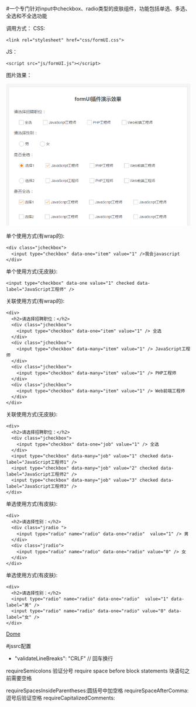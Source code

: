 #一个专门针对input中checkbox、radio类型的皮肤组件，功能包括单选、多选、全选和不全选功能

调用方式：
CSS:
```
<link rel="stylesheet" href="css/formUI.css">
```
JS：
```
<script src="js/formUI.js"></script>
```
图片效果：

![image](https://github.com/bxcn/formUI/raw/master/raw/all.png)

单个使用方式(有wrap的):
```
<div class="jcheckbox">
  <input type="checkbox" data-one="item" value="1" />我会javascript
</div>
```
单个使用方式(无皮肤):
```
<input type="checkbox" data-one value="1" checked data-label="JavaScript工程师" /> 
```

关联使用方式(有wrap的):
```
<div>
  <h2>请选择招聘职位：</h2>
  <div class="jcheckbox">
    <input type="checkbox" data-one="item" value="1" /> 全选
  </div>
  <div class="jcheckbox">
    <input type="checkbox" data-many="item" value="1" /> JavaScript工程师
  </div>
  <div class="jcheckbox">
    <input type="checkbox" data-many="item" value="1" /> PHP工程师
  </div>
  <div class="jcheckbox">
    <input type="checkbox" data-many="item" value="1" /> Web前端工程师
  </div>
</div>
```

关联使用方式(无皮肤):
```
<div>
  <h2>请选择招聘职位：</h2>
  <div class="jcheckbox">
    <input type="checkbox" data-one="job" value="1" /> 全选
  </div>
  <input type="checkbox" data-many="job" value="1" checked data-label="JavaScript工程师1" /> 
  <input type="checkbox" data-many="job" value="2" checked data-label="JavaScript工程师2" /> 
  <input type="checkbox" data-many="job" value="3" checked data-label="JavaScript工程师3" /> 
</div>
```

单选使用方式(有皮肤):
```
<div>
  <h2>请选择性别：</h2>
  <div class="jradio ">
    <input type="radio" name="radio" data-one="radio"  value="1" /> 男
  </div>
  <div class="jradio">
    <input type="radio" name="radio" data-one="radio" value="0" /> 女
  </div>
</div>
```

单选使用方式(有皮肤):
```
<div>
  <h2>请选择性别：</h2>
  <input type="radio" name="radio" data-one="radio"  value="1" data-label="男" /> 
  <input type="radio" name="radio" data-one="radio" value="0" data-label="女" /> 
</div>
```


[Dome](http://bxcn.github.io/formUI/)

#jssrc配置
* "validateLineBreaks": "CRLF" // 回车换行

requireSemicolons 验证分号
require space before block statements 块语句之前需要空格

requireSpacesInsideParentheses:圆括号中加空格
requireSpaceAfterComma:逗号后验证空格
requireCapitalizedComments:


